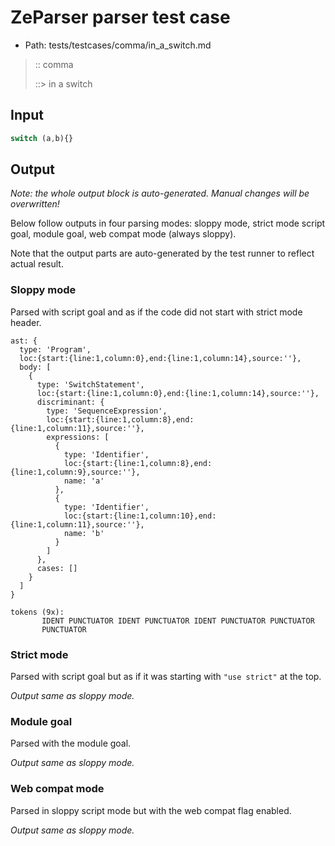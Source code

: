 # ZeParser parser test case

- Path: tests/testcases/comma/in_a_switch.md

> :: comma
>
> ::> in a switch

## Input

`````js
switch (a,b){}
`````

## Output

_Note: the whole output block is auto-generated. Manual changes will be overwritten!_

Below follow outputs in four parsing modes: sloppy mode, strict mode script goal, module goal, web compat mode (always sloppy).

Note that the output parts are auto-generated by the test runner to reflect actual result.

### Sloppy mode

Parsed with script goal and as if the code did not start with strict mode header.

`````
ast: {
  type: 'Program',
  loc:{start:{line:1,column:0},end:{line:1,column:14},source:''},
  body: [
    {
      type: 'SwitchStatement',
      loc:{start:{line:1,column:0},end:{line:1,column:14},source:''},
      discriminant: {
        type: 'SequenceExpression',
        loc:{start:{line:1,column:8},end:{line:1,column:11},source:''},
        expressions: [
          {
            type: 'Identifier',
            loc:{start:{line:1,column:8},end:{line:1,column:9},source:''},
            name: 'a'
          },
          {
            type: 'Identifier',
            loc:{start:{line:1,column:10},end:{line:1,column:11},source:''},
            name: 'b'
          }
        ]
      },
      cases: []
    }
  ]
}

tokens (9x):
       IDENT PUNCTUATOR IDENT PUNCTUATOR IDENT PUNCTUATOR PUNCTUATOR
       PUNCTUATOR
`````

### Strict mode

Parsed with script goal but as if it was starting with `"use strict"` at the top.

_Output same as sloppy mode._

### Module goal

Parsed with the module goal.

_Output same as sloppy mode._

### Web compat mode

Parsed in sloppy script mode but with the web compat flag enabled.

_Output same as sloppy mode._
